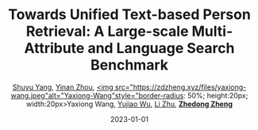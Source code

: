 ---
title: "Towards Unified Text-based Person Retrieval: A Large-scale Multi-Attribute and Language Search Benchmark"
collection: publications
permalink: /publication/Towards-2023
date: 2023-01-01
doi: 
keywords: 
venue: 'arXiv:2306.02898'
blog: 'https://zhuanlan.zhihu.com/p/638229287'
code: 'https://github.com/Shuyu-XJTU/APTM'
author: '<a href="https://zdzheng.xyz/authors/Shuyu-Yang" class="author">Shuyu Yang</a>, <a href="https://zdzheng.xyz/authors/Yinan-Zhou" class="author">Yinan Zhou</a>, <a href="https://zdzheng.xyz/authors/Yaxiong-Wang" class="author"> <img src="https://zdzheng.xyz/files/yaxiong-wang.jpeg"alt="Yaxiong-Wang"style="border-radius: 50%; height:20px; width:20px>Yaxiong Wang</a>, <a href="https://zdzheng.xyz/authors/Yujiao-Wu" class="author">Yujiao Wu</a>, <a href="https://zdzheng.xyz/authors/Li-Zhu" class="author">Li Zhu</a>, <strong><a href="https://zdzheng.xyz/authors/Zhedong-Zheng" class="author">Zhedong Zheng</a></strong>'
sqlauthor: 'Shuyu Yang, Yinan Zhou, Yaxiong Wang, Yujiao Wu, Li Zhu, Zhedong Zheng, '
citation: ' Shuyu Yang,  Yinan Zhou,  Yaxiong Wang,  Yujiao Wu,  Li Zhu,  Zhedong Zheng, &quot;Towards Unified Text-based Person Retrieval: A Large-scale Multi-Attribute and Language Search Benchmark.&quot; arXiv:2306.02898, 2023.'
pub_year: '2023'
bib: >
    @article{yang2023towards,<br>author = "Yang, Shuyu and Zhou, Yinan and Wang, Yaxiong and Wu, Yujiao and Zhu, Li and Zheng, Zhedong",<br>title = "Towards Unified Text-based Person Retrieval: A Large-scale Multi-Attribute and Language Search Benchmark",<br>booktitle = "arXiv:2306.02898",<br>blog = "https://zhuanlan.zhihu.com/p/638229287",<br>code = "https://github.com/Shuyu-XJTU/APTM",<br>year = "2023"
    }

---